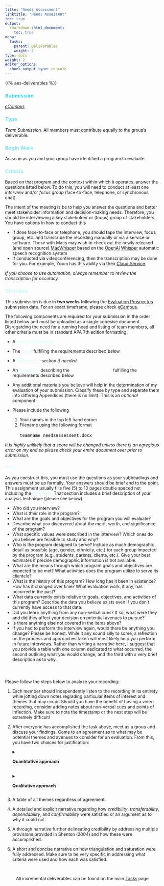 ```yaml
---
title: "Needs Assessment"
linktitle: "Needs Assessent"
toc: true
output:
  rmarkdown::html_document:
    toc: true
menu:
  tasks:
    parent: Deliverables
    weight: 2
type: docs
weight: 2
editor_options: 
  chunk_output_type: console
---
```


{{% aes-deliverables %}}

### <span style="color:#35d6ed">Submission</span>

<i>[eCampus](https://ecampus.wvu.edu)</i>

### <span style="color:#65ddef">Type</span>

<i>Team Submission</i>. All members must contribute equally to the group’s deliverable.

### <span style="color:#7ae5f5">Begin Work</span>

As soon as you and your group have identified a program to evaluate.

### <span style="color:#97ebf4">Criteria</span>

Based on that program and the context within which it operates, answer the questions listed below. To do this, you will need to conduct at least one *interview* and/or *focus group* (face-to-face, telephone, or synchronous chat).

The intent of the meeting is be to help you answer the questions and better meet stakeholder information and decision-making needs. Therefore, you should be interviewing a key stakeholder or (focus) group of stakeholders. You have options in how to conduct this

- If done face-to-face or telephone, you should tape the interview, focus group, etc. and transcribe the recording manually or via a service or software. Those with Macs may wish to check out the newly released (and open source) [MacWhisper](https://goodsnooze.gumroad.com/l/macwhisper) based on the [OpenAI](https://openai.com) [Whisper](https://openai.com/blog/whisper/) automatic speech recognition system
- If conducted via videoconferencing, then the transcription may be done for you. For example, Zoom has this ability via their [Cloud Service](https://support.zoom.us/hc/en-us/articles/115004794983-Using-audio-transcription-for-cloud-recordings-).

<i>If you choose to use automation, always remember to review the transcription for accuracy.</i>

### <span style="color:#c9f6ff">Structure</span>

This submission is due in **two weeks** following the [Evaluation Prospectus](/deliverables/01-evaluation-prospectus/) submission date. For an exact timeframe, please check [eCampus](https://ecampus.wvu.edu/).

The following components are required for your submission in the order listed below and must be uploaded as a single cohesive document. Disregarding the need for a running head and listing of team members, all other criteria must be in standard APA 7th edition formatting.

- A <span style="color:#e3faff; font-weight:bold;">Table of Contents</span>

- The <a href="#span-stylecolore3faffbodyspan" style="color:#e3faff;font-weight:bold;text-decoration:underline;">Body</a> fulfilling the requirements described below

- A <span style="color:#e3faff; font-weight:bold;">References</span> section *if needed*

- An <span style="color:#e3faff; font-weight:bold;">Appendix</span> describing the <a href="#span-stylecolorfcffffanalysis-techniquespan" style="color:#fcffff;font-weight:bold;text-decoration:underline;">Analysis Technique</a> fulfilling the requirements described below

- Any additional materials you believe will help in the determination of my evaluation of your submission. Classify these by type and separate them into differing Appendices (there is no limit). This is an *optional* component

- Please include the following

  1.  Your names in the top left hand corner
  2.  Filename using the following format
      <br>
      <br>
      <kbd>teamname_needsassessent.docx</kbd>

<i>It is highly unlikely that a score will be changed unless there is an egregious error on my end so please check your entire document over prior to submission.</i>

#### <span style="color:#e3faff">Body</span>

As you construct this, you must use the questions as your subheadings and answers must be up formally. Your answers should be brief and to the point. This assignment usually fills five (5) to 10 pages double spaced not including the <span style="color:#e3faff; font-weight:bold;">Appendix</span> That section includes a brief description of your analysis technique (please see below).

- Who did you interview?
- What is their role in the program?
- What are the goals and objectives for the program you will evaluate?
- Describe what you discovered about the merit, worth, and significance of the program?
- What specific values were described in the interview? Which ones do you believe are feasible to study and why?
- Who is the program designed to serve? Include as much demographic detail as possible (age, gender, ethnicity, etc.) for each group impacted by the program (e.g., students, parents, clients, etc.). Give your best estimates if precise demographic information is not available.
- What are the means through which program goals and objectives are expected to be met? What activities does the program utilize to serve its clientele?
- What is the history of this program? How long has it been in existence? How has it changed over time? What evaluation work, if any, has occurred in the past?
- What data currently exists relative to goals, objectives, and activities of this program? Describe the data you believe exists even if you don’t currently have access to that data.
- Did you learn anything from any non-verbal cues? If so, what were they and did they affect your decision on potential avenues to pursue?
- Is there anything else not covered in the items above?
- If you had to perform the interview again, would there be anything you change? Please be honest. While it any sound silly to some, a reflection on the process and approaches taken will most likely help you perform in future interviews. Rather than writing a narrative here, I suggest that you provide a table with one column dedicated to what occurred, the second outlining what you would change, and the third with a very brief description as to why.

#### <span style="color:#fcffff">Analysis Technique</span>

Please follow the steps below to analyze your recording:

1.  Each member should independently listen to the recording in its entirety while jotting down notes regrading particular items of interest and themes that may occur. Should you have the benefit of having a video recording, consider adding notes about non-verbal cues and points of inflection. Make sure to note the timestamp or the next step will be extremely difficult!

2.  After everyone has accomplished the task above, meet as a group and discuss your findings. Come to an agreement as to what may be potential themes and avenues to consider for an evaluation. From this, you have two choices for justification:

    <div id="anchorwk1">
    <details>
    <summary>

    <b>Quantitative approach</b>

    </summary>

    <br>

    <p>

    Consider using an agreement scaling like a <a href="/handouts/Kappa Statistic.pdf" target="blank">Kappa Statistic</a> as your justification. Then provide a clear and concise narrative on your process, your agreement threshold and what criteria were used (i.e. please just don’t simply say we agreed on theme X because we felt like it, rather provide actual criteria for agreement). Please submit the final agreement measures delineated by theme in addition to the aggregated agreement score and description. To clarify, you will be required to submit the following in the <span style="color:#e3faff; font-weight:bold;">Appendix</span>:

    - A table of all themes and corresponding agreement rating by theme. Please rearrange the themes by agreement rating going from greatest to least.

    - An aggregated and specific list of criteria used for agreement. If some of these are theme specific, please note that.

    - A short and concise narrative explain the process, criteria, and benchmarks for agreement. Include the final agreement score and what scaling you used.

      </p>
      </details>
      </div>

      <br>

      <div id="anchorwk2">
      <details>
      <summary>

      <b>Qualitative approach</b>

      </summary>

      <br>

      <p>

      Should you choose not to use an agreement scaling, describe the process in a clear manner and in great detail within your appendix. Read over <a href="/handouts/Shenton%20(2004).pdf" target="blank">Shenton (2004)</a> and ensure that you address all four of Guba’s constructs provided on p. 64. Most importantly, provide a narrative on how triangulation and saturation were fully addressed. To clarify, you will be required to submit the following in the appendix:

    - A table of all themes regardless of agreement.

    - A detailed and explicit narrative regarding how *credibility*, *transferability*, *dependability*, and *confirmability* were satisfied or an argument as to why it could not.

    - A through narrative further delineating credibility by addressing multiple provisions provided in Shenton (2004) and how these were accomplished.

    - A short and concise narrative on how triangulation and saturation were fully addressed. Make sure to be very specific in addressing what criteria were used and how each was satisfied.

      </p>
      </details>
      </div>

      <br>

<center>
<p id="rounded_corners">
All incremental deliverables can be found on the main <a href="/tasks/#deliverables">Tasks</a> page
<p>
</center>

